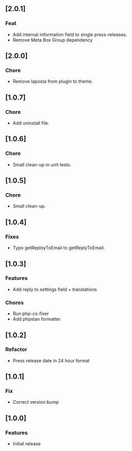 ## [2.0.1]

### Feat

-   Add internal information field to single press-releases.
-   Remove Meta Box Group dependency

## [2.0.0]

### Chore

-   Remove laposta from plugin to theme.

## [1.0.7]

### Chore

-   Add uninstall file.

## [1.0.6]

### Chore

-   Small clean-up in unit tests.

## [1.0.5]

### Chore

-   Small clean-up.

## [1.0.4]

### Fixes

-   Typo getReployToEmail to getReplyToEmail.

## [1.0.3]

### Features

-   Add reply to settings field + translations

### Chores

-   Run php-cs-fixer
-   Add phpstan formatter

## [1.0.2]

### Refactor

-   Press release date in 24 hour format

## [1.0.1]

### Fix

-   Correct version bump

## [1.0.0]

### Features

-   Initial release
